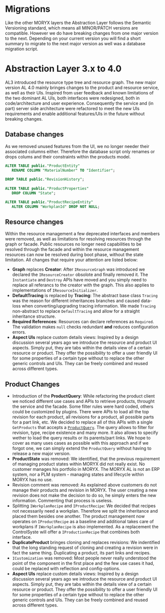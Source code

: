# Migrations

Like the other MORYX layers the Abstraction Layer follows the Semantic Versioning standard, which means all MINOR/PATCH versions are compatible. However we do have breaking changes from one major version to the next. Depending on your current version you will find a short summary to migrate to the next major version as well was a database migration script.

# Abstraction Layer 3.x to 4.0

AL3 introduced the resource type tree and resource graph. The new major version AL 4.0 mainly bringes changes to the product and resource service, as well as their UIs. Inspired from user feedback and known limitations of the two dominant AL UIs, both interfaces were redesigned, both in code/architecture and user experience. Consequently the service and (in part) server side architecture were refactored to meet the new UIs requirements and enable additional features/UIs in the future without breaking changes.

## Database changes

As we removed unused features from the UI, we no longer needer their associated columns either. Therefore the database script only renames or drops colums and their constraints within the products model.

````sql
ALTER TABLE public."ProductEntity"
   RENAME COLUMN "MaterialNumber" TO "Identifier";
   
DROP TABLE public."RevisionHistory";
   
ALTER TABLE public."ProductProperties"
   DROP COLUMN "State";

ALTER TABLE public."ProductRecipeEntity"
   ALTER COLUMN "WorkplanId" DROP NOT NULL;
````

## Resource changes

Within the resource management a few deprecated interfaces and members were removed, as well as limitations for resolving resources through the graph or facade. Public resources no longer need capabilities to be resolved through the facade and within the resource management resources can now be resolved during boot phase, without the state limitation. All changes that require your attention are listed below:

- **Graph** replaces **Creator**: After `IResourceGraph` was introduced we declared the `IResourceCreator` obsolote and finally removed it. The `Instantiate` and `Destroy` APIs have moved and you simply need to replace all referancs to the creator with the graph. This also applies to implementations of `IResourceInitializer`.
- **DefaultTracing** is replaced by **Tracing**: The abstract base class `Tracing` was the reason for different inheritances branches and caused data-loss when converting/upgrading tracing information. We made `Tracing` non-abstract to replace `DefaultTracing` and allow for a straight inheritance structure.
- **Required References**: Resources can declare references as `Required`. The validation makes `null` checks redundant **and** reduces configuration errors.
- **Aspect UIs** replace custom details views: Inspired by a design discussion several years ago we introduce the resource and product UI aspects. Simply put, they are tabs within the details view of a certain resource or product. They offer the possibility to offer a user friendly UI for some properties of a certain type without to replace the other generic controls and UIs. They can be freely combined and reused across different types.


## Product Changes

- Introduction of the **ProductQuery**: While refactoring the product client we noticed different use cases and APIs to retrieve products, throught the service and the facade. Some filter rules were hard coded, others could be customized by plugins. There were APIs to load all the top revision for each product, all revisions for a product, all possible parts for a part link, etc. We decided to replace all of this APIs with a single `GetProducts` that accepts a [`ProductQuery`](../../src/Moryx.AbstractionLayer/Products/ProductQuery.cs). The query allows to filter for revision, type, recipe existence and many more. It also allows to specify wether to load the query results or its parents/part links. We hope to cover as many uses cases as possible with this approach and if we forgot one, we can simply extend the `ProductQuery` without having to release a new major version.
- **ProductState** was removed: We identified, that the previous requirement of managing product states within MORYX did not really exist. No customer manages his portfolio in MORYX. The MORYX AL is not an ERP system, nor a PLM system - managing states and lifecycle within MORYX has no use.
- Revision comment was removed: As explained above customers do not manage their products and revision in MORYX. The user creating a new revision does not make the decision to do so, he simply enters the new information. Commenting that process is useless.
- Splitting `IWorkplanRecipe` and `IProductRecipe`: We decided that recipes not necessarily need a workplan. Therefore we split the inheritance and placed them besides one another. The product management now operates on `IProductRecipe` as a baseline and additional takes care of workplans if `IWorkplanRecipe` is also implemented. As a replacement the ControlSyste will offer a `IProductionRecipe` that combines both interface.
- **DuplicateProduct** bringes cloning and replaces revisions: We indentified that the long standing request of cloning and creating a revision were in fact the same thing. Duplicating a product, its part links and recipes.
- `ICustomization` was removed: Most people never really understood the point of the component in the first place and the few use cases it had, could be replaced with reflection and config-options.
- **Aspect UIs** replace custom details views: Inspired by a design discussion several years ago we introduce the resource and product UI aspects. Simply put, they are tabs within the details view of a certain resource or product. They offer the possibility to offer a user friendly UI for some properties of a certain type without to replace the other generic controls and UIs. They can be freely combined and reused across different types.
